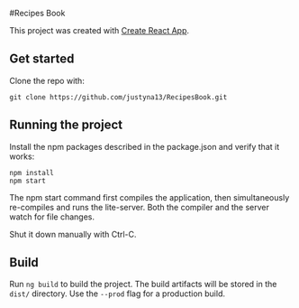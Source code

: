 #Recipes Book

This project was created with [Create React App](https://github.com/facebook/create-react-app).



## Get started
Clone the repo with:

```shell
git clone https://github.com/justyna13/RecipesBook.git
```

## Running the project

Install the npm packages described in the package.json and verify that it works:


```shell
npm install
npm start
```

The npm start command first compiles the application, then simultaneously re-compiles and runs the lite-server. Both the compiler and the server watch for file changes.

Shut it down manually with Ctrl-C.


## Build

Run `ng build` to build the project. The build artifacts will be stored in the `dist/` directory. Use the `--prod` flag for a production build.


